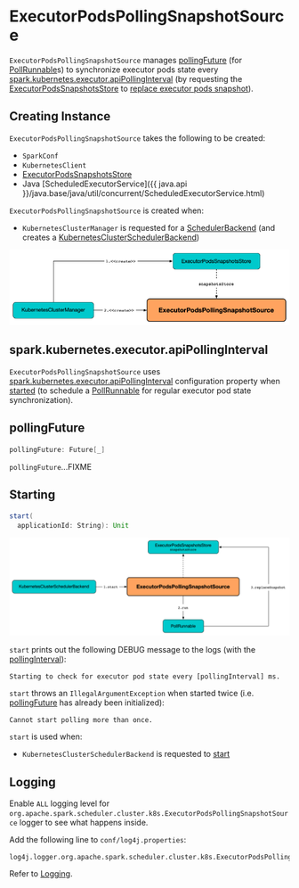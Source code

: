 # ExecutorPodsPollingSnapshotSource

`ExecutorPodsPollingSnapshotSource` manages [pollingFuture](#pollingFuture) (for [PollRunnable](PollRunnable.md)s) to synchronize executor pods state every [spark.kubernetes.executor.apiPollingInterval](#pollingInterval) (by requesting the [ExecutorPodsSnapshotsStore](#snapshotsStore) to [replace executor pods snapshot](ExecutorPodsSnapshotsStore.md#replaceSnapshot)).

## Creating Instance

`ExecutorPodsPollingSnapshotSource` takes the following to be created:

* <span id="conf"> `SparkConf`
* <span id="kubernetesClient"> `KubernetesClient`
* <span id="snapshotsStore"> [ExecutorPodsSnapshotsStore](ExecutorPodsSnapshotsStore.md)
* <span id="pollingExecutor"> Java [ScheduledExecutorService]({{ java.api }}/java.base/java/util/concurrent/ScheduledExecutorService.html)

`ExecutorPodsPollingSnapshotSource` is created when:

* `KubernetesClusterManager` is requested for a [SchedulerBackend](KubernetesClusterManager.md#createSchedulerBackend) (and creates a [KubernetesClusterSchedulerBackend](KubernetesClusterSchedulerBackend.md#pollEvents))

![ExecutorPodsPollingSnapshotSource](images/ExecutorPodsPollingSnapshotSource.png)

## <span id="pollingInterval"> spark.kubernetes.executor.apiPollingInterval

`ExecutorPodsPollingSnapshotSource` uses [spark.kubernetes.executor.apiPollingInterval](configuration-properties.md#spark.kubernetes.executor.apiPollingInterval) configuration property when [started](#start) (to schedule a [PollRunnable](PollRunnable.md) for regular executor pod state synchronization).

## <span id="pollingFuture"> pollingFuture

```scala
pollingFuture: Future[_]
```

`pollingFuture`...FIXME

## <span id="start"> Starting

```scala
start(
  applicationId: String): Unit
```

![ExecutorPodsPollingSnapshotSource and KubernetesClusterSchedulerBackend](images/ExecutorPodsPollingSnapshotSource-start.png)

`start` prints out the following DEBUG message to the logs (with the [pollingInterval](#pollingInterval)):

```text
Starting to check for executor pod state every [pollingInterval] ms.
```

`start` throws an `IllegalArgumentException` when started twice (i.e. [pollingFuture](#pollingFuture) has already been initialized):

```text
Cannot start polling more than once.
```

`start` is used when:

* `KubernetesClusterSchedulerBackend` is requested to [start](KubernetesClusterSchedulerBackend.md#start)

## Logging

Enable `ALL` logging level for `org.apache.spark.scheduler.cluster.k8s.ExecutorPodsPollingSnapshotSource` logger to see what happens inside.

Add the following line to `conf/log4j.properties`:

```text
log4j.logger.org.apache.spark.scheduler.cluster.k8s.ExecutorPodsPollingSnapshotSource=ALL
```

Refer to [Logging](spark-logging.md).

